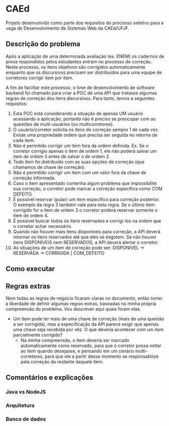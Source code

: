 # CAEd

Projeto desenvolvido como parte dos requisitos do processo seletivo
para a vaga de Desenvolvimento de Sistemas Web da CAEd/UFJF.

## Descrição do problema
Após a aplicação de uma determinada avaliação (ex. ENEM) os cadernos de
prova respondidos pelos estudantes entram no processo de correção.
Neste processo, os itens objetivos são corrigidos automaticamente
enquanto que os discursivos precisam ser distribuídos para uma equipe
de corretores corrigir item por item.

A fim de facilitar este processo, o time de desenvolvimento de software
backend foi chamado para criar a POC de uma API que tratasse algumas
regras de correção dos itens discursivos. Para tanto, temos a seguintes
requisitos:

1. Esta POC está considerando a situação de apenas UM usuário acessando
a aplicação, portanto não é preciso se preocupar com as questões de
multi-usuários (ou multicorretores).
2. O usuário/corretor solicita os itens de correção sempre 1 de cada
vez. Existe uma propriedade ordem que precisa ser seguida no retorno de
cada item.
3. Não é permitido corrigir um item fora da ordem definida. Ex. Se o
corretor corrigiu apenas o item de ordem 1, ele não poderá salvar um
item de ordem 3 antes de salvar o de ordem 2.
4. Todo item foi distribuído com as suas opções de correção (que
chamamos de chave de correção).
5. Não é permitido corrigir um item com um valor fora da chave de
correção informada.
6. Caso o item apresentado contenha algum problema que impossibilite
sua correção, o corretor pode marcar a correção específica como COM
DEFEITO.
7. É possível reservar (pular) um item específico para correção
posterior. O exemplo da regra 3 também vale para esta regra. Se o
último item corrigido for o item de ordem 3 o corretor poderá reservar
somente o item de ordem 4.
8. É possível buscar todos os itens reservados e corrigi-los na ordem
que o corretor achar necessário.
9. Quando não houver mais itens disponíveis para correção, a API deverá
retornar os itens reservados até que eles se esgotem. Se não houver
itens DISPONÍVEIS nem RESERVADOS, a API deverá alertar o corretor.
10. As situações de um item de correção pode ser: DISPONIVEL ->
RESERVADA -> CORRIGIDA | COM_DEFEITO

## Como executar

## Regras extras

Nem todas as regras de negócio ficaram claras no documento, então tomei
a liberdade de definir algumas regras extras, baseadas na minha 
própria compreensão do problema. Vou descrever aqui quais foram elas.

 * Um item pode ter mais de uma chave de correção (mais de uma questão
 a ser corrigida), mas a especificação da API parece exigir que apenas
 uma chave seja recebida por vêz. O que deveria acontecer com um item
 parcialmente corrigido?
   * Na minha compreensão, o item deveria ser marcado automaticamente
   como reservado, para que o corretor possa voltar ao item quando
   desejasse, e pensando em um cenário multi-corretores, para que ele
   a partir desse momento se responsabilize pela correção do restante
   daquele item. 

## Comentários e explicações 

### Java vs NodeJS 

### Arquitetura

### Banco de dados

